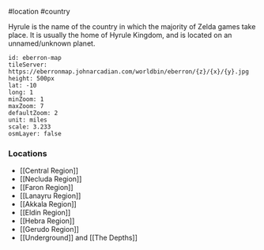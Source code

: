 #location #country

Hyrule is the name of the country in which the majority of Zelda games take place. It is usually the home of Hyrule Kingdom, and is located on an unnamed/unknown planet.

```leaflet
id: eberron-map
tileServer: https://eberronmap.johnarcadian.com/worldbin/eberron/{z}/{x}/{y}.jpg
height: 500px
lat: -10
long: 1
minZoom: 1
maxZoom: 7
defaultZoom: 2
unit: miles
scale: 3.233
osmLayer: false
```

### Locations

* [[Central Region]]
* [[Necluda Region]]
* [[Faron Region]]
* [[Lanayru Region]]
* [[Akkala Region]]
* [[Eldin Region]]
* [[Hebra Region]]
* [[Gerudo Region]]
* [[Underground]] and [[The Depths]]
